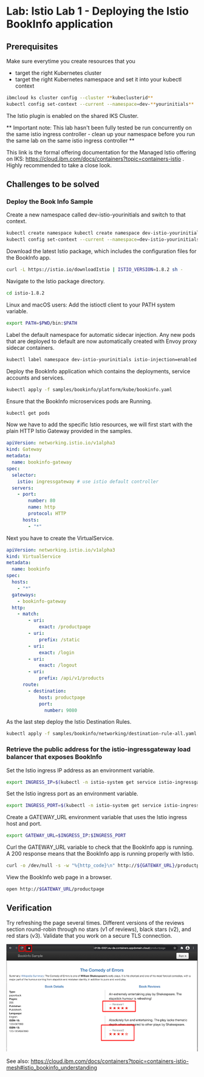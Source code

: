 # Lab: Istio Lab 1 - Deploying the Istio BookInfo application

## Prerequisites

Make sure everytime you create resources that you

- target the right Kubernetes cluster
- target the right Kubernetes namespace and set it into your kubectl context

```bash
ibmcloud ks cluster config --cluster **kubeclusterid**
kubectl config set-context --current --namespace=dev-**yourinitials**
```

The Istio plugin is enabled on the shared IKS Cluster.

** Important note: This lab hasn't been fully tested be run concurrently on the same istio ingress controller - clean up your namespace before you run the same lab on the same istio ingress controller **

This link is the formal offering documentation for the Managed Istio offering on IKS: https://cloud.ibm.com/docs/containers?topic=containers-istio . Highly recommended to take a close look.

## Challenges to be solved

### Deploy the Book Info Sample

Create a new namespace called dev-istio-yourinitials and switch to that context.

```bash
kubectl create namespace kubectl create namespace dev-istio-yourinitials
kubectl config set-context --current --namespace=dev-istio-yourinitials
```

Download the latest Istio package, which includes the configuration files for the BookInfo app.

```bash
curl -L https://istio.io/downloadIstio | ISTIO_VERSION=1.8.2 sh -
```

Navigate to the Istio package directory.

```bash
cd istio-1.8.2
```

Linux and macOS users: Add the istioctl client to your PATH system variable.

```bash
export PATH=$PWD/bin:$PATH
```

Label the default namespace for automatic sidecar injection. Any new pods that are deployed to default are now automatically created with Envoy proxy sidecar containers.

```bash
kubectl label namespace dev-istio-yourinitials istio-injection=enabled
```

Deploy the BookInfo application which contains the deployments, service accounts and services.

```bash
kubectl apply -f samples/bookinfo/platform/kube/bookinfo.yaml
```

Ensure that the BookInfo microservices pods are Running.

```bash
kubectl get pods
```

Now we have to add the specific Istio resources, we will first start with the plain HTTP Istio Gateway provided in the samples.

```yaml
apiVersion: networking.istio.io/v1alpha3
kind: Gateway
metadata:
  name: bookinfo-gateway
spec:
  selector:
    istio: ingressgateway # use istio default controller
  servers:
    - port:
        number: 80
        name: http
        protocol: HTTP
      hosts:
        - "*"
```

Next you have to create the VirtualService.

```yaml
apiVersion: networking.istio.io/v1alpha3
kind: VirtualService
metadata:
  name: bookinfo
spec:
  hosts:
    - "*"
  gateways:
    - bookinfo-gateway
  http:
    - match:
        - uri:
            exact: /productpage
        - uri:
            prefix: /static
        - uri:
            exact: /login
        - uri:
            exact: /logout
        - uri:
            prefix: /api/v1/products
      route:
        - destination:
            host: productpage
            port:
              number: 9080
```

As the last step deploy the Istio Destination Rules.

```bash
kubectl apply -f samples/bookinfo/networking/destination-rule-all.yaml
```

### Retrieve the public address for the istio-ingressgateway load balancer that exposes BookInfo

Set the Istio ingress IP address as an environment variable.

```bash
export INGRESS_IP=$(kubectl -n istio-system get service istio-ingressgateway -o jsonpath='{.status.loadBalancer.ingress[0].ip}')
```

Set the Istio ingress port as an environment variable.

```bash
export INGRESS_PORT=$(kubectl -n istio-system get service istio-ingressgateway -o jsonpath='{.spec.ports[?(@.name=="http2")].port}')
```

Create a GATEWAY_URL environment variable that uses the Istio ingress host and port.

```bash
export GATEWAY_URL=$INGRESS_IP:$INGRESS_PORT
```

Curl the GATEWAY_URL variable to check that the BookInfo app is running. A 200 response means that the BookInfo app is running properly with Istio.

```bash
curl -o /dev/null -s -w "%{http_code}\n" http://${GATEWAY_URL}/productpage
```

View the BookInfo web page in a browser.

```bash
open http://$GATEWAY_URL/productpage
```

## Verification

Try refreshing the page several times. Different versions of the reviews section round-robin through no stars (v1 of reviews), black stars (v2), and red stars (v3). Validate that you work on a secure TLS connection.

![image](images/lab-istio-01.png)

See also: https://cloud.ibm.com/docs/containers?topic=containers-istio-mesh#istio_bookinfo_understanding
